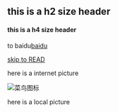 ## this is a h2 size header

#### this is a h4 size header

to baidu[baidu](https://www.baidu.com)

[skip to READ](READ.md)

here is a internet picture

![菜鸟图标]((http://static.runoob.com/images/runoob-logo.png))

here is a local picture
